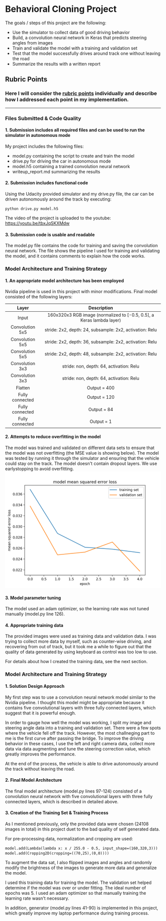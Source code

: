 # **Behavioral Cloning Project**

The goals / steps of this project are the following:
* Use the simulator to collect data of good driving behavior
* Build, a convolution neural network in Keras that predicts steering angles from images
* Train and validate the model with a training and validation set
* Test that the model successfully drives around track one without leaving the road
* Summarize the results with a written report


[//]: # (Image References)

[image1]: ./examples/placeholder.png "Model Visualization"
[image2]: ./examples/placeholder.png "Grayscaling"
[image3]: ./examples/placeholder_small.png "Recovery Image"
[image4]: ./examples/placeholder_small.png "Recovery Image"
[image5]: ./examples/placeholder_small.png "Recovery Image"
[image6]: ./examples/placeholder_small.png "Normal Image"
[image7]: ./examples/placeholder_small.png "Flipped Image"

## Rubric Points
### Here I will consider the [rubric points](https://review.udacity.com/#!/rubrics/432/view) individually and describe how I addressed each point in my implementation.  

---
### Files Submitted & Code Quality

#### 1. Submission includes all required files and can be used to run the simulator in autonomous mode

My project includes the following files:
* model.py containing the script to create and train the model
* drive.py for driving the car in autonomous mode
* model.h5 containing a trained convolution neural network 
* writeup_report.md summarizing the results

#### 2. Submission includes functional code
Using the Udacity provided simulator and my drive.py file, the car can be driven autonomously around the track by executing: 
```
python drive.py model.h5
```
The video of the project is uploaded to the youtube: https://youtu.be/tbxJqSKXMdw

#### 3. Submission code is usable and readable

The model.py file contains the code for training and saving the convolution neural network. The file shows the pipeline I used for training and validating the model, and it contains comments to explain how the code works.

### Model Architecture and Training Strategy

#### 1. An appropriate model architecture has been employed

Nvidia pipeline is used in this project with minor modifications. Final model consisted of the following layers:
 
| Layer         		|     Description	        					| 
|:---------------------:|:---------------------------------------------:| 
| Input         		| 160x320x3 RGB image (normalized to [-0.5, 0.5], a Keras lambda layer)   							| 
| Convolution 5x5     	| stride: 2x2, depth: 24, subsample: 2x2, activation: Relu|
| Convolution 5x5     	| stride: 2x2, depth: 36, subsample: 2x2, activation: Relu|
| Convolution 5x5     	| stride: 2x2, depth: 48, subsample: 2x2, activation: Relu|
| Convolution 3x3     	| stride: non, depth: 64, activation: Relu|
| Convolution 3x3     	| stride: non, depth: 64, activation: Relu|										|
| Flatten		| Output = 400        									|
| Fully connected		| Output = 120        									|
| Fully connected		| Output = 84       									|
| Fully connected		| Output = 1       									|

#### 2. Attempts to reduce overfitting in the model

The model was trained and validated on different data sets to ensure that the model was not overfitting (the MSE value is showing below). The model was tested by running it through the simulator and ensuring that the vehicle could stay on the track. The model doesn't contain dropout layers. We use earlystopping to avoid overfitting.
<img src='https://github.com/solo2002/CarND-Behavioral-Cloning-P3/blob/master/Figure_1.png?raw=true' title='Model MSE Loss'/>

#### 3. Model parameter tuning

The model used an adam optimizer, so the learning rate was not tuned manually (model.py line 126).

#### 4. Appropriate training data

The provided images were used as training data and validation data. I was trying to collect more data by myself, such as counter-wise driving, and recovering from out of track, but it took me a while to figure out that the quality of data generated by using keyboard as control was too low to use.

For details about how I created the training data, see the next section. 

### Model Architecture and Training Strategy

#### 1. Solution Design Approach

My first step was to use a convolution neural network model similar to the Nvidia pipeline. I thought this model might be appropriate because it contains five convolutional layers with three fully connected layers, which suggest that it is powerful enough.

In order to gauge how well the model was working, I split my image and steering angle data into a training and validation set. There were a few spots where the vehicle fell off the track. However, the most challneging part to me is the first curve after passing the bridge. To improve the driving behavior in these cases, I use the left and right camera data, collect more data via data augmenting and tune the steering correction value, which greatly improves the performance.

At the end of the process, the vehicle is able to drive autonomously around the track without leaving the road.

#### 2. Final Model Architecture

The final model architecture (model.py lines 97-124) consisted of a convolution neural network with five convolutional layers with three fully connected layers, which is described in detailed above. 

#### 3. Creation of the Training Set & Training Process

As I mentioned previously, only the provided data were chosen (24108 images in total) in this project duet to the bad quality of self generated data. 

For pre-processing data, normalization and cropping are used: 
 ```
model.add(Lambda(lambda x: x / 255.0 - 0.5, input_shape=(160,320,3)))
model.add(Cropping2D(cropping=((70,25),(0,0))))
```
To augment the data sat, I also flipped images and angles and randomly modify the brightness of the images to generate more data and  generalize the model.

I used this training data for training the model. The validation set helped determine if the model was over or under fitting. The ideal number of epochs was 5. I used an adam optimizer so that manually training the learning rate wasn't necessary.

In addition, generator (model.py lines 41-90) is implemented in this project, which greatly improve my laptop performance during training process.
